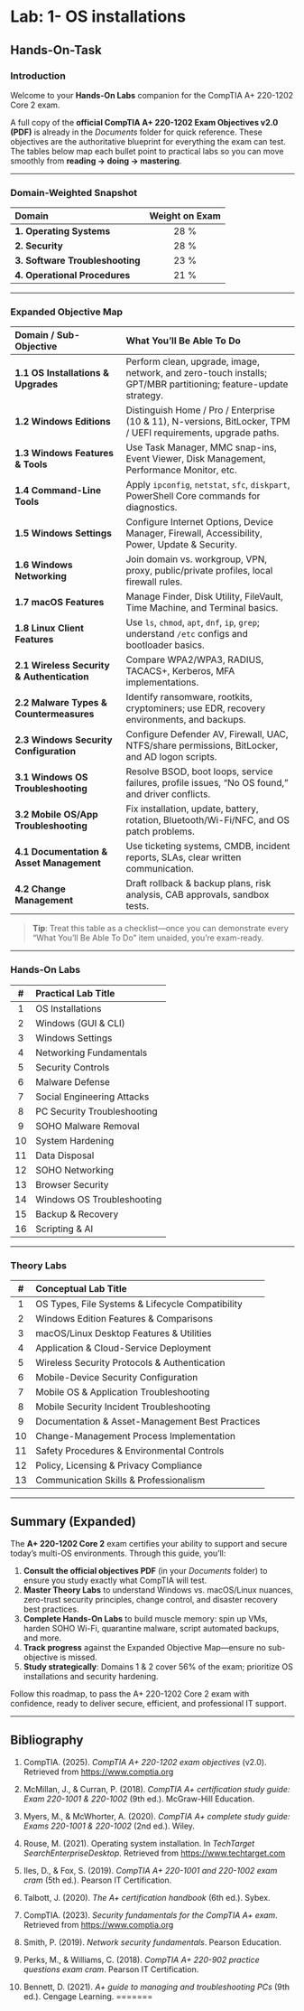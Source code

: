 # Lab: 1- OS installations

## Hands-On-Task


### Introduction  

Welcome to your **Hands-On Labs** companion for the CompTIA A+ 220-1202 Core 2 exam.  

A full copy of the **official CompTIA A+ 220-1202 Exam Objectives v2.0 (PDF)** is already in the  *Documents* folder for quick reference. These objectives are the authoritative blueprint for everything the exam can test. The tables below map each bullet point to practical labs so you can move smoothly from **reading → doing → mastering**.

---

### Domain-Weighted Snapshot  

| **Domain**               | **Weight on Exam** |
|:-------------------------|:-------------------:|
| **1. Operating Systems**  | 28 %                |
| **2. Security**           | 28 %                |
| **3. Software Troubleshooting** | 23 %          |
| **4. Operational Procedures** | 21 %           |

---

### Expanded Objective Map  

| **Domain / Sub-Objective** | **What You’ll Be Able To Do** |
|:--|:--|
| **1.1 OS Installations & Upgrades** | Perform clean, upgrade, image, network, and zero-touch installs; GPT/MBR partitioning; feature-update strategy. |
| **1.2 Windows Editions** | Distinguish Home / Pro / Enterprise (10 & 11), N-versions, BitLocker, TPM / UEFI requirements, upgrade paths. |
| **1.3 Windows Features & Tools** | Use Task Manager, MMC snap-ins, Event Viewer, Disk Management, Performance Monitor, etc. |
| **1.4 Command-Line Tools** | Apply `ipconfig`, `netstat`, `sfc`, `diskpart`, PowerShell Core commands for diagnostics. |
| **1.5 Windows Settings** | Configure Internet Options, Device Manager, Firewall, Accessibility, Power, Update & Security. |
| **1.6 Windows Networking** | Join domain vs. workgroup, VPN, proxy, public/private profiles, local firewall rules. |
| **1.7 macOS Features** | Manage Finder, Disk Utility, FileVault, Time Machine, and Terminal basics. |
| **1.8 Linux Client Features** | Use `ls`, `chmod`, `apt`, `dnf`, `ip`, `grep`; understand `/etc` configs and bootloader basics. |
| **2.1 Wireless Security & Authentication** | Compare WPA2/WPA3, RADIUS, TACACS+, Kerberos, MFA implementations. |
| **2.2 Malware Types & Countermeasures** | Identify ransomware, rootkits, cryptominers; use EDR, recovery environments, and backups. |
| **2.3 Windows Security Configuration** | Configure Defender AV, Firewall, UAC, NTFS/share permissions, BitLocker, and AD logon scripts. |
| **3.1 Windows OS Troubleshooting** | Resolve BSOD, boot loops, service failures, profile issues, “No OS found,” and driver conflicts. |
| **3.2 Mobile OS/App Troubleshooting** | Fix installation, update, battery, rotation, Bluetooth/Wi-Fi/NFC, and OS patch problems. |
| **4.1 Documentation & Asset Management** | Use ticketing systems, CMDB, incident reports, SLAs, clear written communication. |
| **4.2 Change Management** | Draft rollback & backup plans, risk analysis, CAB approvals, sandbox tests. |

> **Tip**: Treat this table as a checklist—once you can demonstrate every “What You’ll Be Able To Do” item unaided, you’re exam-ready.

---

### Hands-On Labs  

| **#** | **Practical Lab Title** |
|:--:|:--|
| 1 | OS Installations |
| 2 | Windows (GUI & CLI) |
| 3 | Windows Settings |
| 4 | Networking Fundamentals |
| 5 | Security Controls |
| 6 | Malware Defense |
| 7 | Social Engineering Attacks |
| 8 | PC Security Troubleshooting |
| 9 | SOHO Malware Removal |
| 10 | System Hardening |
| 11 | Data Disposal |
| 12 | SOHO Networking |
| 13 | Browser Security |
| 14 | Windows OS Troubleshooting |
| 15 | Backup & Recovery |
| 16 | Scripting & AI |

---

### Theory Labs  

| **#** | **Conceptual Lab Title** |
|:--:|:--|
| 1 | OS Types, File Systems & Lifecycle Compatibility |
| 2 | Windows Edition Features & Comparisons |
| 3 | macOS/Linux Desktop Features & Utilities |
| 4 | Application & Cloud-Service Deployment |
| 5 | Wireless Security Protocols & Authentication |
| 6 | Mobile-Device Security Configuration |
| 7 | Mobile OS & Application Troubleshooting |
| 8 | Mobile Security Incident Troubleshooting |
| 9 | Documentation & Asset-Management Best Practices |
| 10 | Change-Management Process Implementation |
| 11 | Safety Procedures & Environmental Controls |
| 12 | Policy, Licensing & Privacy Compliance |
| 13 | Communication Skills & Professionalism |

---

## Summary (Expanded)  

The **A+ 220-1202 Core 2** exam certifies your ability to support and secure today’s multi-OS environments. Through this guide, you’ll:

1. **Consult the official objectives PDF** (in your *Documents* folder) to ensure you study exactly what CompTIA will test.  
2. **Master Theory Labs** to understand Windows vs. macOS/Linux nuances, zero-trust security principles, change control, and disaster recovery best practices.  
3. **Complete Hands-On Labs** to build muscle memory: spin up VMs, harden SOHO Wi-Fi, quarantine malware, script automated backups, and more.  
4. **Track progress** against the Expanded Objective Map—ensure no sub-objective is missed.  
5. **Study strategically**: Domains 1 & 2 cover 56% of the exam; prioritize OS installations and security hardening.  

Follow this roadmap, to pass the A+ 220-1202 Core 2 exam with confidence, ready to deliver secure, efficient, and professional IT support.

---

## Bibliography  

1. CompTIA. (2025). *CompTIA A+ 220-1202 exam objectives* (v2.0). Retrieved from https://www.comptia.org

2. McMillan, J., & Curran, P. (2018). *CompTIA A+ certification study guide: Exam 220-1001 & 220-1002* (9th ed.). McGraw-Hill Education.

3. Myers, M., & McWhorter, A. (2020). *CompTIA A+ complete study guide: Exams 220-1001 & 220-1002* (2nd ed.). Wiley.

4. Rouse, M. (2021). Operating system installation. In *TechTarget SearchEnterpriseDesktop*. Retrieved from https://www.techtarget.com

5. Iles, D., & Fox, S. (2019). *CompTIA A+ 220-1001 and 220-1002 exam cram* (5th ed.). Pearson IT Certification.

6. Talbott, J. (2020). *The A+ certification handbook* (6th ed.). Sybex.

7. CompTIA. (2023). *Security fundamentals for the CompTIA A+ exam*. Retrieved from https://www.comptia.org

8. Smith, P. (2019). *Network security fundamentals*. Pearson Education.

9. Perks, M., & Williams, C. (2018). *CompTIA A+ 220-902 practice questions exam cram*. Pearson IT Certification.

10. Bennett, D. (2021). *A+ guide to managing and troubleshooting PCs* (9th ed.). Cengage Learning.
=======


